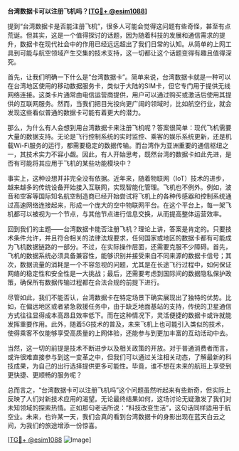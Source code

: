 **台湾数据卡可以注册飞机吗？[[TG💪+ @esim1088](https://t.me/s/esim1088)]**

提到“台湾数据卡是否能注册飞机”，很多人可能会觉得这问题有些奇怪，甚至有点荒诞。但其实，这是一个值得探讨的话题，因为随着科技的发展和通信需求的提升，数据卡在现代社会中的作用已经远远超出了我们日常的认知。从简单的上网工具到可能与航空领域产生交集的技术支持，这一切都让这个话题变得有趣且值得深究。

首先，让我们明确一下什么是“台湾数据卡”。简单来说，台湾数据卡就是一种可以在台湾地区使用的移动数据服务卡，类似于大陆的SIM卡，但它专门用于提供无线网络连接。这类卡片通常由电信运营商提供，用户可以通过购买或激活后使用其提供的互联网服务。然而，当我们把目光投向更广阔的领域时，比如航空行业，就会发现这些看似普通的数据卡可能有着更大的潜力。

那么，为什么有人会想到用台湾数据卡来注册飞机呢？答案很简单：现代飞机需要大量的数据支持。无论是飞行控制系统的实时监控、乘客的娱乐系统更新，还是机载Wi-Fi服务的运行，都需要稳定的数据传输。而台湾作为亚洲重要的通信枢纽之一，其技术实力不容小觑。因此，有人开始思考，既然台湾的数据卡如此先进，是否有可能将其应用于飞机的某些功能模块中？

事实上，这种设想并非完全没有依据。近年来，随着物联网（IoT）技术的进步，越来越多的传统设备开始接入互联网，实现智能化管理。飞机也不例外。例如，波音和空客等国际知名航空制造商已经开始尝试将飞机上的各种传感器和控制系统通过高速网络连接起来，形成一个庞大的空中物联网平台。在这个平台上，每一架飞机都可以被视为一个节点，与其他节点进行信息交换，从而提高整体运营效率。

回到我们的主题——台湾数据卡能否注册飞机？理论上讲，答案是肯定的。只要技术条件允许，并且符合相关的法律法规要求，任何国家或地区的数据卡都有可能成为飞机数据链路的一部分。不过，在实际操作层面，还需要克服不少障碍。首先，飞机的数据系统必须具备兼容性，能够识别并接受来自不同来源的数据卡信号；其次，数据流量的消耗是一个不容忽视的问题，尤其是在长途飞行过程中，如何保证网络的稳定性和安全性是一大挑战；最后，还需要考虑到国际间的数据隐私保护政策，确保所有数据传输过程都在合法合规的前提下进行。

尽管如此，我们不能否认，台湾数据卡在特定场景下确实展现出了独特的优势。比如，在偏远地区或者紧急救援任务中，由于缺乏地面基站的支持，传统的卫星通信方式往往显得成本高昂且效率低下。而在这种情况下，灵活便捷的数据卡或许就能发挥重要作用。此外，随着5G技术的普及，未来飞机上也可能引入类似的技术，使得乘客不仅能够享受高质量的上网体验，还能参与到更加丰富的互动活动中去。

当然，这一切的前提是技术不断进步以及相关政策的开放。对于普通消费者而言，或许很难直接参与到这一变革之中，但我们可以通过关注相关动态，了解最新的科技成果，为自己的出行选择提供更多可能性。毕竟，谁不想在未来的航班上享受到更快捷、更顺畅的服务呢？

总而言之，“台湾数据卡可以注册飞机吗”这个问题虽然听起来有些新奇，但实际上反映了人们对新技术应用的渴望。无论最终结果如何，这场讨论无疑激发了我们对未知领域的探索热情。正如那句老话所说：“科技改变生活”，这句话同样适用于航空业。未来，也许某一天，我们会真的看到台湾数据卡的身影出现在蓝天白云之间，为我们的旅途增添一份惊喜。

[[TG💪+ @esim1088](https://t.me/s/esim1088) ![Image](https://i.postimg.cc/4NQfJmqS/Snipaste-2025-05-13-00-14-12.png)]